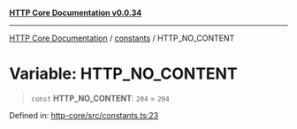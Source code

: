 [**HTTP Core Documentation v0.0.34**](../../README.md)

***

[HTTP Core Documentation](../../modules.md) / [constants](../README.md) / HTTP\_NO\_CONTENT

# Variable: HTTP\_NO\_CONTENT

> `const` **HTTP\_NO\_CONTENT**: `204` = `204`

Defined in: [http-core/src/constants.ts:23](https://github.com/stonemjs/http-core/blob/16d44b2a21e4f4bf5742d6461b8beebcd7cc1d0b/src/constants.ts#L23)
